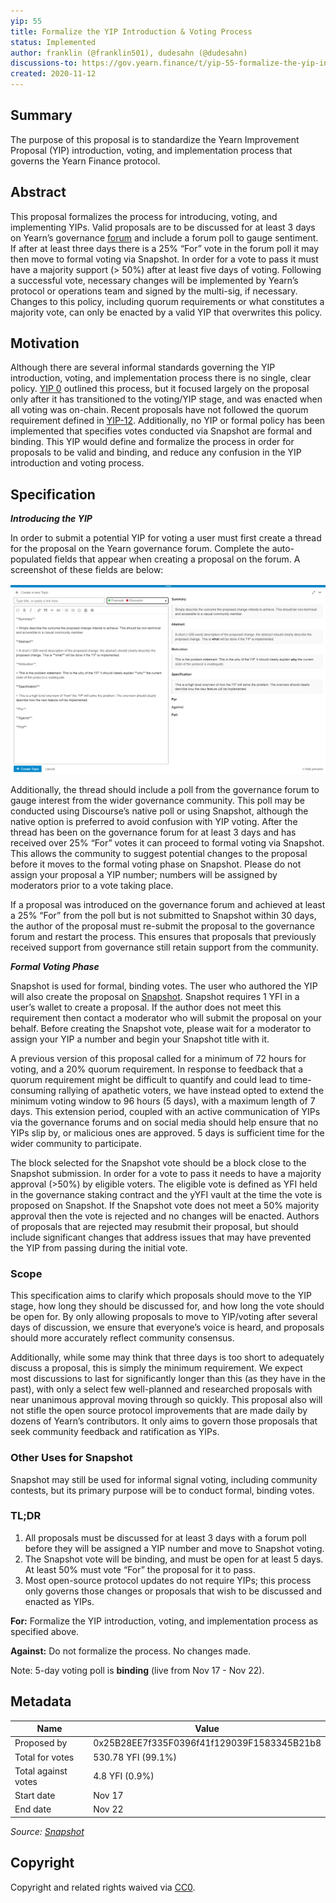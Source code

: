 ```yaml
---
yip: 55
title: Formalize the YIP Introduction & Voting Process
status: Implemented
author: franklin (@franklin501), dudesahn (@dudesahn)
discussions-to: https://gov.yearn.finance/t/yip-55-formalize-the-yip-introduction-voting-process/7959
created: 2020-11-12
---
```


## Summary

The purpose of this proposal is to standardize the Yearn Improvement Proposal (YIP) introduction, voting, and implementation process that governs the Yearn Finance protocol.

## Abstract

This proposal formalizes the process for introducing, voting, and implementing YIPs. Valid proposals are to be discussed for at least 3 days on Yearn’s governance [forum](https://gov.yearn.finance/) and include a forum poll to gauge sentiment. If after at least three days there is a 25% “For” vote in the forum poll it may then move to formal voting via Snapshot. In order for a vote to pass it must have a majority support (> 50%) after at least five days of voting. Following a successful vote, necessary changes will be implemented by Yearn’s protocol or operations team and signed by the multi-sig, if necessary. Changes to this policy, including quorum requirements or what constitutes a majority vote, can only be enacted by a valid YIP that overwrites this policy.

## Motivation

Although there are several informal standards governing the YIP introduction, voting, and implementation process there is no single, clear policy. [YIP 0](https://yips.yearn.finance/YIPS/yip-0) outlined this process, but it focused largely on the proposal only after it has transitioned to the voting/YIP stage, and was enacted when all voting was on-chain. Recent proposals have not followed the quorum requirement defined in [YIP-12](https://yips.yearn.finance/YIPS/yip-12). Additionally, no YIP or formal policy has been implemented that specifies votes conducted via Snapshot are formal and binding. This YIP would define and formalize the process in order for proposals to be valid and binding, and reduce any confusion in the YIP introduction and voting process.

## Specification

**_Introducing the YIP_**

In order to submit a potential YIP for voting a user must first create a thread for the proposal on the Yearn governance forum. Complete the auto-populated fields that appear when creating a proposal on the forum. A screenshot of these fields are below:

![](assets/yip55.png)

Additionally, the thread should include a poll from the governance forum to gauge interest from the wider governance community. This poll may be conducted using Discourse’s native poll or using Snapshot, although the native option is preferred to avoid confusion with YIP voting. After the thread has been on the governance forum for at least 3 days and has received over 25% “For” votes it can proceed to formal voting via Snapshot. This allows the community to suggest potential changes to the proposal before it moves to the formal voting phase on Snapshot. Please do not assign your proposal a YIP number; numbers will be assigned by moderators prior to a vote taking place.

If a proposal was introduced on the governance forum and achieved at least a 25% “For” from the poll but is not submitted to Snapshot within 30 days, the author of the proposal must re-submit the proposal to the governance forum and restart the process. This ensures that proposals that previously received support from governance still retain support from the community.

**_Formal Voting Phase_**

Snapshot is used for formal, binding votes. The user who authored the YIP will also create the proposal on [Snapshot](https://snapshot.page/#/yearn). Snapshot requires 1 YFI in a user’s wallet to create a proposal. If the author does not meet this requirement then contact a moderator who will submit the proposal on your behalf. Before creating the Snapshot vote, please wait for a moderator to assign your YIP a number and begin your Snapshot title with it.

A previous version of this proposal called for a minimum of 72 hours for voting, and a 20% quorum requirement. In response to feedback that a quorum requirement might be difficult to quantify and could lead to time-consuming rallying of apathetic voters, we have instead opted to extend the minimum voting window to 96 hours (5 days), with a maximum length of 7 days. This extension period, coupled with an active communication of YIPs via the governance forums and on social media should help ensure that no YIPs slip by, or malicious ones are approved. 5 days is sufficient time for the wider community to participate.

The block selected for the Snapshot vote should be a block close to the Snapshot submission. In order for a vote to pass it needs to have a majority approval (>50%) by eligible voters. The eligible vote is defined as YFI held in the governance staking contract and the yYFI vault at the time the vote is proposed on Snapshot. If the Snapshot vote does not meet a 50% majority approval then the vote is rejected and no changes will be enacted. Authors of proposals that are rejected may resubmit their proposal, but should include significant changes that address issues that may have prevented the YIP from passing during the initial vote.

### Scope

This specification aims to clarify which proposals should move to the YIP stage, how long they should be discussed for, and how long the vote should be open for. By only allowing proposals to move to YIP/voting after several days of discussion, we ensure that everyone’s voice is heard, and proposals should more accurately reflect community consensus.

Additionally, while some may think that three days is too short to adequately discuss a proposal, this is simply the minimum requirement. We expect most discussions to last for significantly longer than this (as they have in the past), with only a select few well-planned and researched proposals with near unanimous approval moving through so quickly. This proposal also will not stifle the open source protocol improvements that are made daily by dozens of Yearn’s contributors. It only aims to govern those proposals that seek community feedback and ratification as YIPs.

### Other Uses for Snapshot

Snapshot may still be used for informal signal voting, including community contests, but its primary purpose will be to conduct formal, binding votes.

### TL;DR

1. All proposals must be discussed for at least 3 days with a forum poll before they will be assigned a YIP number and move to Snapshot voting.
2. The Snapshot vote will be binding, and must be open for at least 5 days. At least 50% must vote “For” the proposal for it to pass.
3. Most open-source protocol updates do not require YIPs; this process only governs those changes or proposals that wish to be discussed and enacted as YIPs.

**For:** Formalize the YIP introduction, voting, and implementation process as specified above.

**Against:** Do not formalize the process. No changes made.

Note: 5-day voting poll is **binding** (live from Nov 17 - Nov 22).

## Metadata

| Name                | Value                                      |
| ------------------- | ------------------------------------------ |
| Proposed by         | 0x25B28EE7f335F0396f41f129039F1583345B21b8 |
| Total for votes     | 530.78 YFI (99.1%)                         |
| Total against votes | 4.8 YFI (0.9%)                             |
| Start date          | Nov 17                                     |
| End date            | Nov 22                                     |

_Source: [Snapshot](https://snapshot.page/#/yearn/proposal/QmZA8zJtLPqQAHi1jMdYX9MdMQ1ZmtRP8zuHccm6HFSzpF)_

## Copyright

Copyright and related rights waived via [CC0](https://creativecommons.org/publicdomain/zero/1.0/).
